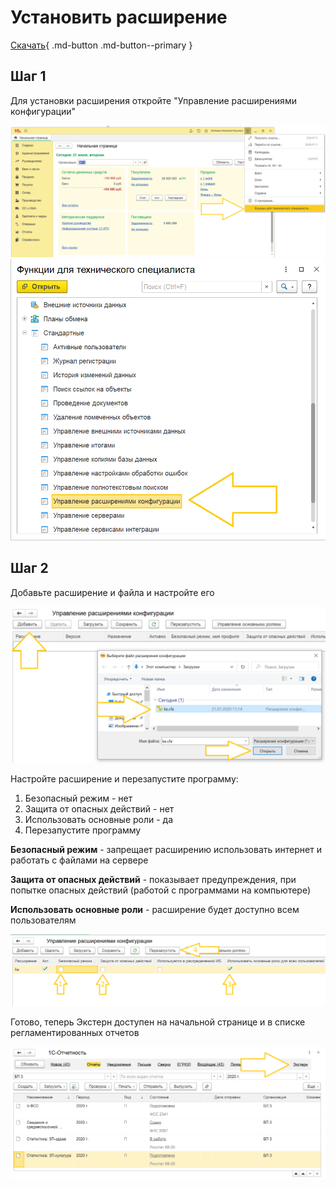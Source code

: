 # Установить расширение

[Скачать](https://update.kontur.ru/1c/v1/kext/extension){ .md-button .md-button--primary }

## Шаг 1

Для установки расширения откройте "Управление расширениями конфигурации"

!["Файл"](install/install-ext-1.png)
!["Все функции"](install/install-ext-2.png)

## Шаг 2

Добавьте расширение и файла и настройте его

!["Управление расширениями"](install/install-ext-3.png)

Настройте расширение и перезапустите программу:

1. Безопасный режим - нет
2. Защита от опасных действий - нет
3. Использовать основные роли - да
4. Перезапустите программу

**Безопасный режим** - запрещает расширению использовать интернет и работать с файлами на сервере

**Защита от опасных действий** - показывает предупреждения, при попытке опасных действий (работой с программами на компьютере)

**Использовать основные роли** - расширение будет доступно всем пользователям

!["Настройка расширения"](install/install-ext-4.png)

Готово, теперь Экстерн доступен на начальной странице и в списке регламентированных отчетов

!["Результат"](install/install-ext-5.png)
